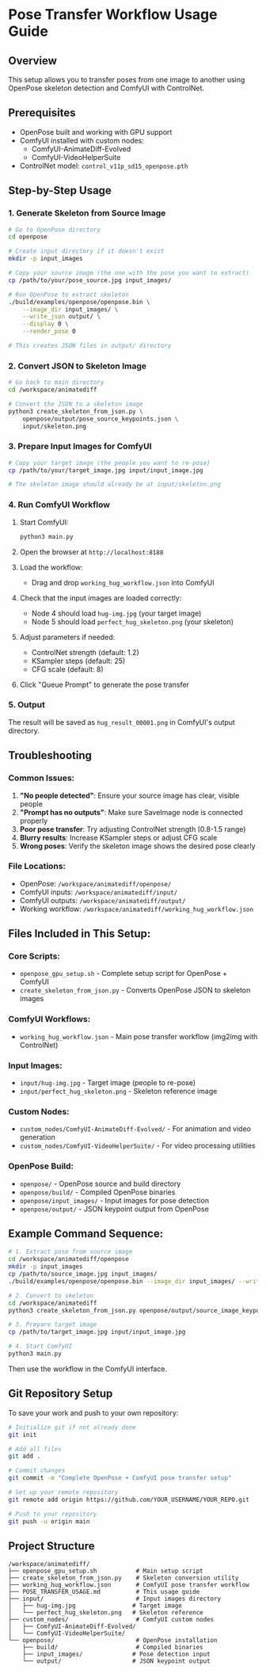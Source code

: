 # Pose Transfer Workflow Usage Guide

## Overview
This setup allows you to transfer poses from one image to another using OpenPose skeleton detection and ComfyUI with ControlNet.

## Prerequisites
- OpenPose built and working with GPU support
- ComfyUI installed with custom nodes:
  - ComfyUI-AnimateDiff-Evolved
  - ComfyUI-VideoHelperSuite
- ControlNet model: `control_v11p_sd15_openpose.pth`

## Step-by-Step Usage

### 1. Generate Skeleton from Source Image
```bash
# Go to OpenPose directory
cd openpose

# Create input directory if it doesn't exist
mkdir -p input_images

# Copy your source image (the one with the pose you want to extract)
cp /path/to/your/pose_source.jpg input_images/

# Run OpenPose to extract skeleton
./build/examples/openpose/openpose.bin \
    --image_dir input_images/ \
    --write_json output/ \
    --display 0 \
    --render_pose 0

# This creates JSON files in output/ directory
```

### 2. Convert JSON to Skeleton Image
```bash
# Go back to main directory
cd /workspace/animatediff

# Convert the JSON to a skeleton image
python3 create_skeleton_from_json.py \
    openpose/output/pose_source_keypoints.json \
    input/skeleton.png
```

### 3. Prepare Input Images for ComfyUI
```bash
# Copy your target image (the people you want to re-pose)
cp /path/to/your/target_image.jpg input/input_image.jpg

# The skeleton image should already be at input/skeleton.png
```

### 4. Run ComfyUI Workflow
1. Start ComfyUI:
   ```bash
   python3 main.py
   ```

2. Open the browser at `http://localhost:8188`

3. Load the workflow:
   - Drag and drop `working_hug_workflow.json` into ComfyUI

4. Check that the input images are loaded correctly:
   - Node 4 should load `hug-img.jpg` (your target image)
   - Node 5 should load `perfect_hug_skeleton.png` (your skeleton)

5. Adjust parameters if needed:
   - ControlNet strength (default: 1.2)
   - KSampler steps (default: 25)
   - CFG scale (default: 8)

6. Click "Queue Prompt" to generate the pose transfer

### 5. Output
The result will be saved as `hug_result_00001.png` in ComfyUI's output directory.

## Troubleshooting

### Common Issues:
1. **"No people detected"**: Ensure your source image has clear, visible people
2. **"Prompt has no outputs"**: Make sure SaveImage node is connected properly
3. **Poor pose transfer**: Try adjusting ControlNet strength (0.8-1.5 range)
4. **Blurry results**: Increase KSampler steps or adjust CFG scale
5. **Wrong poses**: Verify the skeleton image shows the desired pose clearly

### File Locations:
- OpenPose: `/workspace/animatediff/openpose/`
- ComfyUI inputs: `/workspace/animatediff/input/`
- ComfyUI outputs: `/workspace/animatediff/output/`
- Working workflow: `/workspace/animatediff/working_hug_workflow.json`

## Files Included in This Setup:

### Core Scripts:
- `openpose_gpu_setup.sh` - Complete setup script for OpenPose + ComfyUI
- `create_skeleton_from_json.py` - Converts OpenPose JSON to skeleton images

### ComfyUI Workflows:
- `working_hug_workflow.json` - Main pose transfer workflow (img2img with ControlNet)

### Input Images:
- `input/hug-img.jpg` - Target image (people to re-pose)
- `input/perfect_hug_skeleton.png` - Skeleton reference image

### Custom Nodes:
- `custom_nodes/ComfyUI-AnimateDiff-Evolved/` - For animation and video generation
- `custom_nodes/ComfyUI-VideoHelperSuite/` - For video processing utilities

### OpenPose Build:
- `openpose/` - OpenPose source and build directory
- `openpose/build/` - Compiled OpenPose binaries
- `openpose/input_images/` - Input images for pose detection
- `openpose/output/` - JSON keypoint output from OpenPose

## Example Command Sequence:
```bash
# 1. Extract pose from source image
cd /workspace/animatediff/openpose
mkdir -p input_images
cp /path/to/source_image.jpg input_images/
./build/examples/openpose/openpose.bin --image_dir input_images/ --write_json output/ --display 0 --render_pose 0

# 2. Convert to skeleton
cd /workspace/animatediff
python3 create_skeleton_from_json.py openpose/output/source_image_keypoints.json input/skeleton.png

# 3. Prepare target image
cp /path/to/target_image.jpg input/input_image.jpg

# 4. Start ComfyUI
python3 main.py
```

Then use the workflow in the ComfyUI interface.

## Git Repository Setup
To save your work and push to your own repository:

```bash
# Initialize git if not already done
git init

# Add all files
git add .

# Commit changes
git commit -m "Complete OpenPose + ComfyUI pose transfer setup"

# Set up your remote repository
git remote add origin https://github.com/YOUR_USERNAME/YOUR_REPO.git

# Push to your repository
git push -u origin main
```

## Project Structure
```
/workspace/animatediff/
├── openpose_gpu_setup.sh           # Main setup script
├── create_skeleton_from_json.py    # Skeleton conversion utility
├── working_hug_workflow.json       # ComfyUI pose transfer workflow
├── POSE_TRANSFER_USAGE.md          # This usage guide
├── input/                          # Input images directory
│   ├── hug-img.jpg                # Target image
│   └── perfect_hug_skeleton.png   # Skeleton reference
├── custom_nodes/                   # ComfyUI custom nodes
│   ├── ComfyUI-AnimateDiff-Evolved/
│   └── ComfyUI-VideoHelperSuite/
└── openpose/                       # OpenPose installation
    ├── build/                      # Compiled binaries
    ├── input_images/              # Pose detection input
    └── output/                    # JSON keypoint output
```
